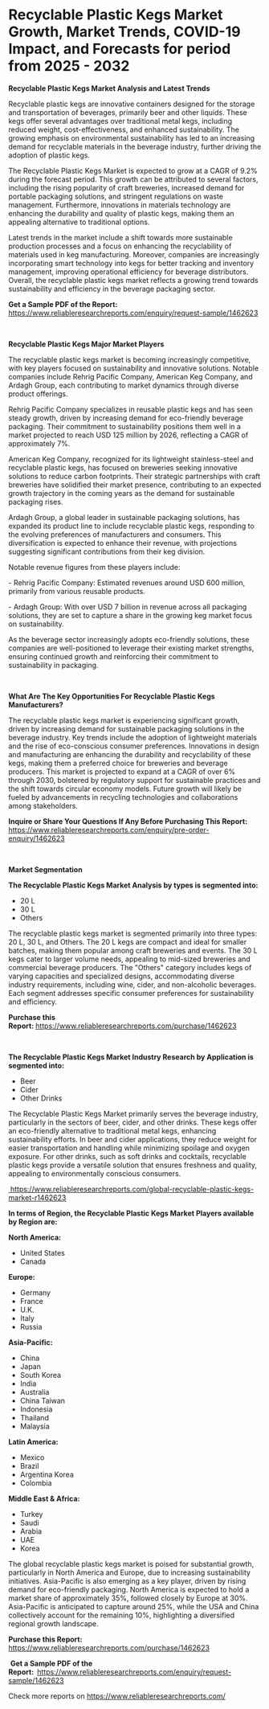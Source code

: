 <p><h1>Recyclable Plastic Kegs Market Growth, Market Trends, COVID-19 Impact, and Forecasts for period from 2025 - 2032</h1></p><p><strong>Recyclable Plastic Kegs Market Analysis and Latest Trends</strong></p>
<p><p>Recyclable plastic kegs are innovative containers designed for the storage and transportation of beverages, primarily beer and other liquids. These kegs offer several advantages over traditional metal kegs, including reduced weight, cost-effectiveness, and enhanced sustainability. The growing emphasis on environmental sustainability has led to an increasing demand for recyclable materials in the beverage industry, further driving the adoption of plastic kegs.</p><p>The Recyclable Plastic Kegs Market is expected to grow at a CAGR of 9.2% during the forecast period. This growth can be attributed to several factors, including the rising popularity of craft breweries, increased demand for portable packaging solutions, and stringent regulations on waste management. Furthermore, innovations in materials technology are enhancing the durability and quality of plastic kegs, making them an appealing alternative to traditional options.</p><p>Latest trends in the market include a shift towards more sustainable production processes and a focus on enhancing the recyclability of materials used in keg manufacturing. Moreover, companies are increasingly incorporating smart technology into kegs for better tracking and inventory management, improving operational efficiency for beverage distributors. Overall, the recyclable plastic kegs market reflects a growing trend towards sustainability and efficiency in the beverage packaging sector.</p></p>
<p><strong>Get a Sample PDF of the Report:&nbsp;</strong> <a href="https://www.reliableresearchreports.com/enquiry/request-sample/1462623?utm_campaign=2954&utm_medium=2&utm_source=Github&utm_content=ia&utm_term=08032025&utm_id=recyclable-plastic-kegs">https://www.reliableresearchreports.com/enquiry/request-sample/1462623</a></p>
<p>&nbsp;</p>
<p><strong>Recyclable Plastic Kegs Major Market Players</strong></p>
<p><p>The recyclable plastic kegs market is becoming increasingly competitive, with key players focused on sustainability and innovative solutions. Notable companies include Rehrig Pacific Company, American Keg Company, and Ardagh Group, each contributing to market dynamics through diverse product offerings.</p><p>Rehrig Pacific Company specializes in reusable plastic kegs and has seen steady growth, driven by increasing demand for eco-friendly beverage packaging. Their commitment to sustainability positions them well in a market projected to reach USD 125 million by 2026, reflecting a CAGR of approximately 7%.</p><p>American Keg Company, recognized for its lightweight stainless-steel and recyclable plastic kegs, has focused on breweries seeking innovative solutions to reduce carbon footprints. Their strategic partnerships with craft breweries have solidified their market presence, contributing to an expected growth trajectory in the coming years as the demand for sustainable packaging rises.</p><p>Ardagh Group, a global leader in sustainable packaging solutions, has expanded its product line to include recyclable plastic kegs, responding to the evolving preferences of manufacturers and consumers. This diversification is expected to enhance their revenue, with projections suggesting significant contributions from their keg division.</p><p>Notable revenue figures from these players include:</p><p>- Rehrig Pacific Company: Estimated revenues around USD 600 million, primarily from various reusable products.</p><p>- Ardagh Group: With over USD 7 billion in revenue across all packaging solutions, they are set to capture a share in the growing keg market focus on sustainability.</p><p>As the beverage sector increasingly adopts eco-friendly solutions, these companies are well-positioned to leverage their existing market strengths, ensuring continued growth and reinforcing their commitment to sustainability in packaging.</p></p>
<p>&nbsp;</p>
<p><strong>What Are The Key Opportunities For Recyclable Plastic Kegs Manufacturers?</strong></p>
<p><p>The recyclable plastic kegs market is experiencing significant growth, driven by increasing demand for sustainable packaging solutions in the beverage industry. Key trends include the adoption of lightweight materials and the rise of eco-conscious consumer preferences. Innovations in design and manufacturing are enhancing the durability and recyclability of these kegs, making them a preferred choice for breweries and beverage producers. This market is projected to expand at a CAGR of over 6% through 2030, bolstered by regulatory support for sustainable practices and the shift towards circular economy models. Future growth will likely be fueled by advancements in recycling technologies and collaborations among stakeholders.</p></p>
<p><strong>Inquire or Share Your Questions If Any Before Purchasing This Report:</strong> <a href="https://www.reliableresearchreports.com/enquiry/pre-order-enquiry/1462623?utm_campaign=2954&utm_medium=2&utm_source=Github&utm_content=ia&utm_term=08032025&utm_id=recyclable-plastic-kegs">https://www.reliableresearchreports.com/enquiry/pre-order-enquiry/1462623</a></p>
<p>&nbsp;</p>
<p><strong>Market Segmentation</strong></p>
<p><strong>The Recyclable Plastic Kegs Market Analysis by types is segmented into:</strong></p>
<p><ul><li>20 L</li><li>30 L</li><li>Others</li></ul></p>
<p><p>The recyclable plastic kegs market is segmented primarily into three types: 20 L, 30 L, and Others. The 20 L kegs are compact and ideal for smaller batches, making them popular among craft breweries and events. The 30 L kegs cater to larger volume needs, appealing to mid-sized breweries and commercial beverage producers. The "Others" category includes kegs of varying capacities and specialized designs, accommodating diverse industry requirements, including wine, cider, and non-alcoholic beverages. Each segment addresses specific consumer preferences for sustainability and efficiency.</p></p>
<p><strong>Purchase this Report:&nbsp;</strong><a href="https://www.reliableresearchreports.com/purchase/1462623?utm_campaign=2954&utm_medium=2&utm_source=Github&utm_content=ia&utm_term=08032025&utm_id=recyclable-plastic-kegs">https://www.reliableresearchreports.com/purchase/1462623</a></p>
<p>&nbsp;</p>
<p><strong>The Recyclable Plastic Kegs Market Industry Research by Application is segmented into:</strong></p>
<p><ul><li>Beer</li><li>Cider</li><li>Other Drinks</li></ul></p>
<p><p>The Recyclable Plastic Kegs Market primarily serves the beverage industry, particularly in the sectors of beer, cider, and other drinks. These kegs offer an eco-friendly alternative to traditional metal kegs, enhancing sustainability efforts. In beer and cider applications, they reduce weight for easier transportation and handling while minimizing spoilage and oxygen exposure. For other drinks, such as soft drinks and cocktails, recyclable plastic kegs provide a versatile solution that ensures freshness and quality, appealing to environmentally conscious consumers.</p></p>
<p><a href="https://www.reliableresearchreports.com/global-recyclable-plastic-kegs-market-r1462623?utm_campaign=2954&utm_medium=2&utm_source=Github&utm_content=ia&utm_term=08032025&utm_id=recyclable-plastic-kegs">&nbsp;https://www.reliableresearchreports.com/global-recyclable-plastic-kegs-market-r1462623</a></p>
<p><strong>In terms of Region, the Recyclable Plastic Kegs Market Players available by Region are:</strong></p>
<p>
    <p> <strong> North America: </strong>
        <ul>
            <li>United States</li>
            <li>Canada</li>
        </ul>
        </p> 
    <p> <strong> Europe: </strong>
        <ul>
            <li>Germany</li>
            <li>France</li>
            <li>U.K.</li>
            <li>Italy</li>
            <li>Russia</li>
        </ul>
        </p> 
    <p> <strong> Asia-Pacific: </strong>
        <ul>
            <li>China</li>
            <li>Japan</li>
            <li>South Korea</li>
            <li>India</li>
            <li>Australia</li>
            <li>China Taiwan</li>
            <li>Indonesia</li>
            <li>Thailand</li>
            <li>Malaysia</li>
        </ul>
        </p> 
    <p> <strong> Latin America: </strong>
        <ul>
            <li>Mexico</li>
            <li>Brazil</li>
            <li>Argentina Korea</li>
            <li>Colombia</li>
        </ul>
        </p> 
    <p> <strong> Middle East & Africa: </strong>
        <ul>
            <li>Turkey</li>
            <li>Saudi</li>
            <li>Arabia</li>
            <li>UAE</li>
            <li>Korea</li>
        </ul>
    </p>
    </p>
<p><p>The global recyclable plastic kegs market is poised for substantial growth, particularly in North America and Europe, due to increasing sustainability initiatives. Asia-Pacific is also emerging as a key player, driven by rising demand for eco-friendly packaging. North America is expected to hold a market share of approximately 35%, followed closely by Europe at 30%. Asia-Pacific is anticipated to capture around 25%, while the USA and China collectively account for the remaining 10%, highlighting a diversified regional growth landscape.</p></p>
<p><strong>Purchase this Report: </strong><a href="https://www.reliableresearchreports.com/purchase/1462623?utm_campaign=2954&utm_medium=2&utm_source=Github&utm_content=ia&utm_term=08032025&utm_id=recyclable-plastic-kegs">https://www.reliableresearchreports.com/purchase/1462623</a></p>
<p>&nbsp;<strong>Get a Sample PDF of the Report:&nbsp;&nbsp;</strong><a href="https://www.reliableresearchreports.com/enquiry/request-sample/1462623?utm_campaign=2954&utm_medium=2&utm_source=Github&utm_content=ia&utm_term=08032025&utm_id=recyclable-plastic-kegs">https://www.reliableresearchreports.com/enquiry/request-sample/1462623</a></p>
<p><strong></strong></p>
<p>Check more reports on <a href="https://www.reliableresearchreports.com/?utm_campaign=2954&utm_medium=2&utm_source=Github&utm_content=ia&utm_term=08032025&utm_id=recyclable-plastic-kegs">https://www.reliableresearchreports.com/</a></p>